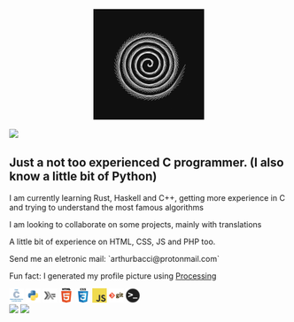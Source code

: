 <center><img width="200px" src="caos-spiral.gif" /></center>

![](https://komarev.com/ghpvc/?username=arthurbacci64)

<div style="margin-left: auto;">
  <h2>Just a not too experienced C programmer. (I also know a little bit of Python)</h2>
  <p>I am currently learning Rust, Haskell and C++, getting more experience in C and trying to understand the most famous algorithms</p>
  <p>I am looking to collaborate on some projects, mainly with translations</p>
  <p>A little bit of experience on HTML, CSS, JS and PHP too.</p>
  <p>Send me an eletronic mail: `arthurbacci@protonmail.com`</p>
  <p>Fun fact: I generated my profile picture using <a href="https://processing.org/">Processing</a></p>
</div>

<div>
<img alt="C" width="26px" src="https://raw.githubusercontent.com/github/explore/80688e429a7d4ef2fca1e82350fe8e3517d3494d/topics/c/c.png" />
<img alt="Python" width="26px" src="https://raw.githubusercontent.com/github/explore/80688e429a7d4ef2fca1e82350fe8e3517d3494d/topics/python/python.png" />
<img alt="Haskell" width="26px" src="https://raw.githubusercontent.com/github/explore/80688e429a7d4ef2fca1e82350fe8e3517d3494d/topics/haskell/haskell.png" />
<img alt="HTML5" width="26px" src="https://raw.githubusercontent.com/github/explore/80688e429a7d4ef2fca1e82350fe8e3517d3494d/topics/html/html.png" />
<img alt="CSS3" width="26px" src="https://raw.githubusercontent.com/github/explore/80688e429a7d4ef2fca1e82350fe8e3517d3494d/topics/css/css.png" />
<img alt="JavaScript" width="26px" src="https://raw.githubusercontent.com/github/explore/80688e429a7d4ef2fca1e82350fe8e3517d3494d/topics/javascript/javascript.png" />
<img alt="Git" width="26px" src="https://raw.githubusercontent.com/github/explore/80688e429a7d4ef2fca1e82350fe8e3517d3494d/topics/git/git.png" />
<img alt="Terminal" width="26px" src="https://raw.githubusercontent.com/github/explore/80688e429a7d4ef2fca1e82350fe8e3517d3494d/topics/terminal/terminal.png" />
</div>
<div>
<img width="400px" src="https://github-readme-stats.vercel.app/api/top-langs/?username=arthurbacci64&hide=html" />
<img width="400px" src="https://github-readme-stats.vercel.app/api/?username=arthurbacci64&hide=html" />
</div>

